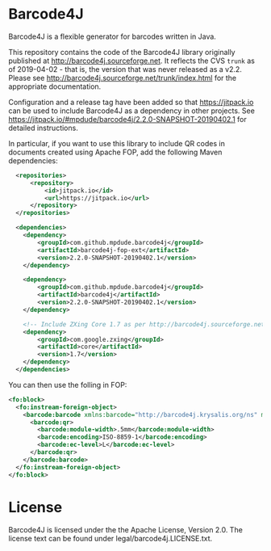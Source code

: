 # Barcode4J

Barcode4J is a flexible generator for barcodes written in Java. 

This repository contains the code of the Barcode4J library originally
published at http://barcode4j.sourceforge.net. It reflects the CVS `trunk`
as of 2019-04-02 - that is, the version that was never released as a v2.2.
Please see http://barcode4j.sourceforge.net/trunk/index.html for the
appropriate documentation.

Configuration and a release tag have been added so that https://jitpack.io can be used to
include Barcode4J as a dependency in other projects. See https://jitpack.io/#mpdude/barcode4j/2.2.0-SNAPSHOT-20190402.1
for detailed instructions.

In particular, if you want to use this library to include QR codes in
documents created using Apache FOP, add the following Maven dependencies:

```xml
  <repositories>
      <repository>
          <id>jitpack.io</id>
          <url>https://jitpack.io</url>
      </repository>
  </repositories>

  <dependencies>
    <dependency>
        <groupId>com.github.mpdude.barcode4j</groupId>
        <artifactId>barcode4j-fop-ext</artifactId>
        <version>2.2.0-SNAPSHOT-20190402.1</version>
    </dependency>

    <dependency>
    	<groupId>com.github.mpdude.barcode4j</groupId>
        <artifactId>barcode4j</artifactId>
        <version>2.2.0-SNAPSHOT-20190402.1</version>
    </dependency>

    <!-- Include ZXing Core 1.7 as per http://barcode4j.sourceforge.net/trunk/symbol-qr.html -->
    <dependency>
        <groupId>com.google.zxing</groupId>
        <artifactId>core</artifactId>
        <version>1.7</version>
    </dependency>
  </dependencies>
```

You can then use the folling in FOP:

```xml
<fo:block>
  <fo:instream-foreign-object>
    <barcode:barcode xmlns:barcode="http://barcode4j.krysalis.org/ns" message="https://github.com/mpdude/barcode4j">
      <barcode:qr>
        <barcode:module-width>.5mm</barcode:module-width>
        <barcode:encoding>ISO-8859-1</barcode:encoding>
        <barcode:ec-level>L</barcode:ec-level>
      </barcode:qr>
    </barcode:barcode>
  </fo:instream-foreign-object>
</fo:block>
```

# License

Barcode4J is licensed under the the Apache License, Version 2.0.
The license text can be found under legal/barcode4j.LICENSE.txt.

